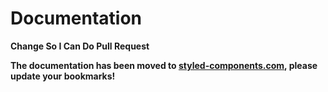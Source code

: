 # Documentation

**Change So I Can Do Pull Request**

**The documentation has been moved to [styled-components.com](https://www.styled-components.com/docs), please update your bookmarks!**
